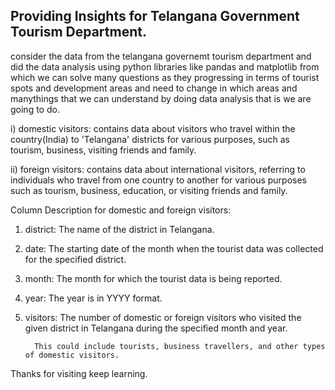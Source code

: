 ## Providing Insights for Telangana Government Tourism Department.

consider the data from the telangana governemt tourism department and did the data analysis using python libraries like pandas and matplotlib 
from which we can solve many questions as they progressing in terms of tourist spots and development areas and need to change in which areas and manythings 
that we can understand by doing data analysis that is we are going to do.

i) domestic visitors: contains data about visitors who travel within the country(India) to 'Telangana' districts for various purposes, such as tourism,
                          business, visiting friends and family.
			  
			  
ii) foreign visitors: contains data about international visitors, referring to individuals who travel from one country 
			        to another for various purposes such as tourism, business, education, or visiting friends and family.
				

Column Description for domestic and foreign visitors:
1. district: The name of the district in Telangana.
2. date: The starting date of the month when the tourist data was collected for the specified district.
3. month: The month for which the tourist data is being reported.
4. year:  The year is in YYYY format.
5. visitors: The number of domestic or foreign visitors who visited the given district in Telangana during the specified month and year. 
             
	     
	     This could include tourists, business travellers, and other types of domestic visitors.

              
Thanks for visiting keep learning.
